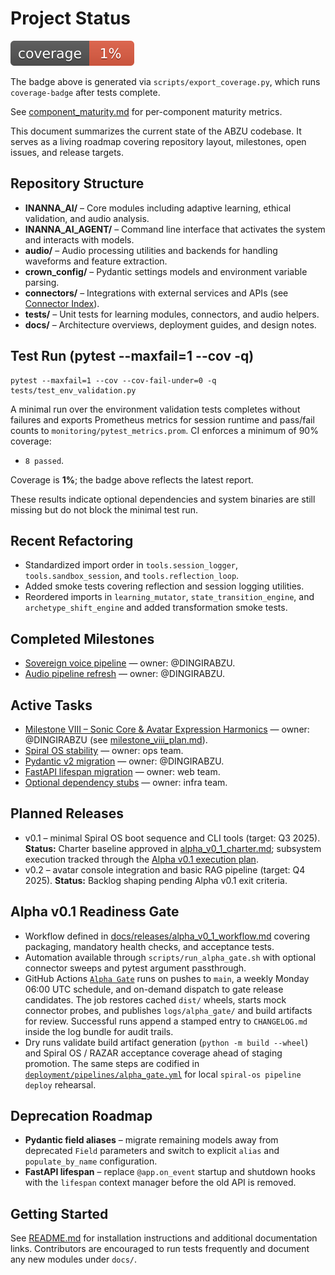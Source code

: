 # Project Status

![Coverage](../coverage.svg)

The badge above is generated via `scripts/export_coverage.py`, which runs
`coverage-badge` after tests complete.

See [component_maturity.md](component_maturity.md) for per-component maturity metrics.

This document summarizes the current state of the ABZU codebase. It serves as a living roadmap covering repository layout, milestones, open issues, and release targets.

## Repository Structure

- **INANNA_AI/** – Core modules including adaptive learning, ethical validation, and audio analysis.
- **INANNA_AI_AGENT/** – Command line interface that activates the system and interacts with models.
- **audio/** – Audio processing utilities and backends for handling waveforms and feature extraction.
- **crown_config/** – Pydantic settings models and environment variable parsing.
- **connectors/** – Integrations with external services and APIs (see [Connector Index](connectors/CONNECTOR_INDEX.md)).
- **tests/** – Unit tests for learning modules, connectors, and audio helpers.
- **docs/** – Architecture overviews, deployment guides, and design notes.

## Test Run (pytest --maxfail=1 --cov -q)

```
pytest --maxfail=1 --cov --cov-fail-under=0 -q tests/test_env_validation.py
```

A minimal run over the environment validation tests completes without failures and exports Prometheus metrics for session runtime and pass/fail counts to `monitoring/pytest_metrics.prom`. CI enforces a minimum of 90% coverage:

- `8 passed`.

Coverage is **1%**; the badge above reflects the latest report.

These results indicate optional dependencies and system binaries are still missing but do not block the minimal test run.

## Recent Refactoring

- Standardized import order in `tools.session_logger`, `tools.sandbox_session`, and `tools.reflection_loop`.
- Added smoke tests covering reflection and session logging utilities.
- Reordered imports in `learning_mutator`, `state_transition_engine`, and `archetype_shift_engine` and added transformation smoke tests.

## Completed Milestones
- [Sovereign voice pipeline](https://github.com/DINGIRABZU/ABZU/pull/38) — owner: @DINGIRABZU.
- [Audio pipeline refresh](https://github.com/DINGIRABZU/ABZU/pull/194) — owner: @DINGIRABZU.

## Active Tasks
- [Milestone VIII – Sonic Core & Avatar Expression Harmonics](https://github.com/DINGIRABZU/ABZU/issues/208) — owner: @DINGIRABZU (see [milestone_viii_plan.md](milestone_viii_plan.md)).
- [Spiral OS stability](https://github.com/DINGIRABZU/ABZU/issues/210) — owner: ops team.
- [Pydantic v2 migration](https://github.com/DINGIRABZU/ABZU/issues/211) — owner: @DINGIRABZU.
- [FastAPI lifespan migration](https://github.com/DINGIRABZU/ABZU/issues/212) — owner: web team.
- [Optional dependency stubs](https://github.com/DINGIRABZU/ABZU/issues/213) — owner: infra team.

## Planned Releases
- v0.1 – minimal Spiral OS boot sequence and CLI tools (target: Q3 2025). **Status:** Charter baseline approved in [alpha_v0_1_charter.md](alpha_v0_1_charter.md); subsystem execution tracked through the [Alpha v0.1 execution plan](roadmap.md#alpha-v01-execution-plan).
- v0.2 – avatar console integration and basic RAG pipeline (target: Q4 2025). **Status:** Backlog shaping pending Alpha v0.1 exit criteria.

## Alpha v0.1 Readiness Gate
- Workflow defined in [docs/releases/alpha_v0_1_workflow.md](releases/alpha_v0_1_workflow.md) covering packaging, mandatory health checks, and acceptance tests.
- Automation available through `scripts/run_alpha_gate.sh` with optional connector sweeps and pytest argument passthrough.
- GitHub Actions [`Alpha Gate`](../.github/workflows/alpha_gate.yml) runs on pushes to `main`, a weekly Monday 06:00 UTC schedule, and on-demand dispatch to gate release candidates. The job restores cached `dist/` wheels, starts mock connector probes, and publishes `logs/alpha_gate/` and build artifacts for review. Successful runs append a stamped entry to `CHANGELOG.md` inside the log bundle for audit trails.
- Dry runs validate build artifact generation (`python -m build --wheel`) and Spiral OS / RAZAR acceptance coverage ahead of staging promotion. The same steps are codified in [`deployment/pipelines/alpha_gate.yml`](../deployment/pipelines/alpha_gate.yml) for local `spiral-os pipeline deploy` rehearsal.

## Deprecation Roadmap

- **Pydantic field aliases** – migrate remaining models away from deprecated
  `Field` parameters and switch to explicit `alias` and
  `populate_by_name` configuration.
- **FastAPI lifespan** – replace `@app.on_event` startup and shutdown hooks
  with the `lifespan` context manager before the old API is removed.

## Getting Started

See [README.md](../README.md) for installation instructions and additional documentation links. Contributors are encouraged to run tests frequently and document any new modules under `docs/`.

